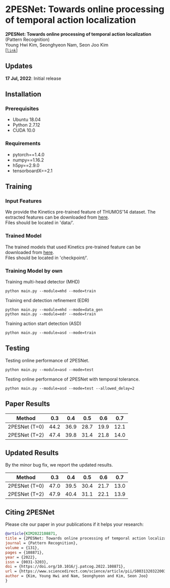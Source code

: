 # 2PESNet: Towards online processing of temporal action localization 
**2PESNet: Towards online processing of temporal action localization** (Pattern Recognition)   
Young Hwi Kim, Seonghyeon Nam, Seon Joo Kim   
[[`link`](https://doi.org/10.1016/j.patcog.2022.108871)]   

## Updates
**17 Jul, 2022**: Initial release

## Installation

### Prerequisites
- Ubuntu 18.04  
- Python 2.7.12   
- CUDA 10.0  

### Requirements
- pytorch==1.4.0  
- numpy==1.16.2
- h5py==2.9.0
- tensorboardX==2.1



## Training

### Input Features
We provide the Kinetics pre-trained feature of THUMOS'14 dataset. The extracted features can be downloaded from [here](https://drive.google.com/file/d/1GwQjMq0Eyc3XWljeeaSqwbTal5y76Xwy/view?usp=sharing).  
Files should be located in 'data/'.   

### Trained Model
The trained models that used Kinetics pre-trained feature can be downloaded from [here](https://drive.google.com/file/d/1GTx3G57lVxh4DIXCjiA41HQMkjZVVPaN/view?usp=sharing).    
Files should be located in 'checkpoint/'. 

### Training Model by own
Training multi-head detector (MHD) 
```
python main.py --module=mhd --mode=train
```
Training end detection refinement (EDR)
```
python main.py --module=mhd --mode=data_gen
python main.py --module=edr --mode=train
```
Training action start detection (ASD)
```
python main.py --module=asd --mode=train
```


## Testing
Testing online performance of 2PESNet.
```
python main.py --module=asd --mode=test 
```

Testing online performance of 2PESNet with temporal tolerance.
```
python main.py --module=asd --mode=test --allowed_delay=2
```

## Paper Results

| Method | 0.3 | 0.4 | 0.5 | 0.6 | 0.7 |
|:--------------:|:--------------:|:--------------:|:--------------:|:--------------:|:--------------:| 
| 2PESNet (T=0) | 44.2 | 36.9 | 28.7 | 19.9 | 12.1 |
| 2PESNet (T=2) | 47.4 | 39.8 | 31.4 | 21.8 | 14.0 |


## Updated Results
By the minor bug fix, we report the updated results.

| Method | 0.3 | 0.4 | 0.5 | 0.6 | 0.7 |
|:--------------:|:--------------:|:--------------:|:--------------:|:--------------:|:--------------:| 
| 2PESNet (T=0) | 47.0 | 39.5 | 30.4 | 21.7 | 13.0 |
| 2PESNet (T=2) | 47.9 | 40.4 | 31.1 | 22.1 | 13.9 |



## Citing 2PESNet
Please cite our paper in your publications if it helps your research:

```BibTeX
@article{KIM2022108871,
title = {2PESNet: Towards online processing of temporal action localization},
journal = {Pattern Recognition},
volume = {131},
pages = {108871},
year = {2022},
issn = {0031-3203},
doi = {https://doi.org/10.1016/j.patcog.2022.108871},
url = {https://www.sciencedirect.com/science/article/pii/S0031320322003521},
author = {Kim, Young Hwi and Nam, Seonghyeon and Kim, Seon Joo}
}
```
